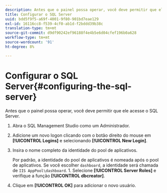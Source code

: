 ```yaml
---
description: Antes que o painel possa operar, você deve permitir que ele acesse o SQL Server.
title: Configurar o SQL Server
uuid: bdd5f9f5-a69f-4001-9f80-901bd7eae129
exl-id: 16116cc8-f539-4cf0-ab1d-f2bddd39b38c
translation-type: tm+mt
source-git-commit: d9df90242ef96188f4e4b5e6d04cfef196b0a628
workflow-type: tm+mt
source-wordcount: '91'
ht-degree: 8%

---
```


# Configurar o SQL Server{#configuring-the-sql-server}

Antes que o painel possa operar, você deve permitir que ele acesse o SQL Server.

1. Abra o SQL Management Studio como um Administrador.
1. Adicione um novo logon clicando com o botão direito do mouse em **[!UICONTROL Logins]** e selecionando **[!UICONTROL New Login]**.
1. Insira o nome completo da identidade do pool de aplicativos.

   Por padrão, a identidade do pool de aplicativos é nomeada após o pool de aplicativos. Se você escolher `dashboard`, a identidade será chamada de `IIS AppPool\dashboard`. 1. Selecione **[!UICONTROL Server Roles]** e verifique a função **[!UICONTROL dbcreator]**.
1. Clique em **[!UICONTROL OK]** para adicionar o novo usuário.
